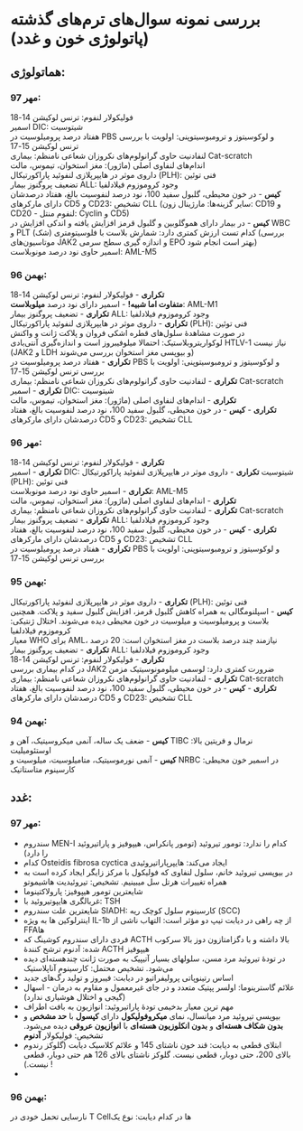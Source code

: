 # بررسی نمونه سوال‌های ترم‌های گذشته (پاتولوژی خون و غدد)
## هماتولوژی:
### مهر 97:  
فولیکولار لنفوم: ترنس لوکیشن 14-18  
اسمیر DIC: شیتوسیت  
هفتاد درصد پرومیلوسیت در PBS و لوکوسیتوز و ترومبوسیتوپنی: اولویت با بررسی ترنس لوکیشن 15-17  
لنفادنیت حاوی گرانولوم‌های نکروزان شعاعی نامنظم: بیماری Cat-scratch  
اندام‌های لنفاوی اصلی (ماژور): مغز استخوان، تیموس، مالت  
داروی موثر در هایپرپلازی لنفوئید پاراکورتیکال (PLH): فنی توئین  
تضعیف پروگنوز بیمار ALL: وجود کروموزوم فیلادلفیا  
**کیس** - در خون محیطی، گلبول سفید 100، نود درصد لنفوسیت بالغ، هفتاد درصدشان دارای مارکرهای CD5 و CD23: تشخیص CLL (سایر گزینه‌ها: مارژینال زون: CD19 و CD20 -  لنفوم منتل: Cyclin و CD5)  
**کیس** - در بیمار دارای هموگلوبین و گلبول قرمز افزایش یافته و اندکی افزایش در WBC و PLT کدام تست ارزش کمتری دارد: شمارش بلاست با فلوسیتومتری (شک) (بررسی موتاسیون‌های JAK2 و اندازه گیری سطح سرمی EPO بهتر است انجام شود)  
اسمیر حاوی نود درصد مونوبلاست: AML-M5  

### بهمن 96:
**تکراری** - فولیکولار لنفوم: ترنس لوکیشن 14-18  
**متفاوت اما شبیه!** - اسمیر دارای نود درصد **میلوبلاست**: AML-M1  
**تکراری** - تضعیف پروگنوز بیمار ALL: وجود کروموزوم فیلادلفیا  
**تکراری** - داروی موثر در هایپرپلازی لنفوئید پاراکورتیکال (PLH): فنی توئین  
در صورت مشاهدۀ سلول‌های قطره اشکی فروان و پلاکت ژانت و واکنش لوکواریتروبلاستیک: احتمالا میلوفیبروز است و اندازه‌گیری آنتی‌بادی HTLV-1 نیاز نیست (JAK2 و LDH و بیوپسی مغز استخوان بررسی می‌شوند)   
**تکراری** - هفتاد درصد پرومیلوسیت در PBS و لوکوسیتوز و ترومبوسیتوپنی: اولویت با بررسی ترنس لوکیشن 15-17  
**تکراری** - لنفادنیت حاوی گرانولوم‌های نکروزان شعاعی نامنظم: بیماری Cat-scratch  
**تکراری** - اسمیر DIC: شیتوسیت  
**تکراری** - اندام‌های لنفاوی اصلی (ماژور): مغز استخوان، تیموس، مالت  
**تکراری** - **کیس** - در خون محیطی، گلبول سفید 100، نود درصد لنفوسیت بالغ، هفتاد درصدشان دارای مارکرهای CD5 و CD23: تشخیص CLL  


### مهر 96:
**تکراری** - فولیکولار لنفوم: ترنس لوکیشن 14-18  
**تکراری** - اسمیر DIC: شیتوسیت
**تکراری** - داروی موثر در هایپرپلازی لنفوئید پاراکورتیکال (PLH): فنی توئین  
**تکراری** - اسمیر حاوی نود درصد مونوبلاست: AML-M5  
**تکراری** - اندام‌های لنفاوی اصلی (ماژور): مغز استخوان، تیموس، مالت  
**تکراری** - لنفادنیت حاوی گرانولوم‌های نکروزان شعاعی نامنظم: بیماری Cat-scratch  
**تکراری** - تضعیف پروگنوز بیمار ALL: وجود کروموزوم فیلادلفیا  
**تکراری** - **کیس** - در خون محیطی، گلبول سفید 100، نود درصد لنفوسیت بالغ، هفتاد درصدشان دارای مارکرهای CD5 و CD23: تشخیص CLL  
**تکراری** - هفتاد درصد پرومیلوسیت در PBS و لوکوسیتوز و ترومبوسیتوپنی: اولویت با بررسی ترنس لوکیشن 15-17  

### بهمن 95:
**تکراری** - داروی موثر در هایپرپلازی لنفوئید پاراکورتیکال (PLH): فنی توئین  
**کیس** - اسپلنومگالی به همراه کاهش گلبول قرمز، افزایش گلبول سفید و پلاکت. همچنین بلاست و پرومیلوسیت و میلوسیت در خون محیطی دیده می‌شوند. اختلال ژنتیکی: کروموزوم فیلادلفیا  
معیار WHO برای AML، نیازمند چند درصد بلاست در مغز استخوان است: 20 درصد  
**تکراری** - تضعیف پروگنوز بیمار ALL: وجود کروموزوم فیلادلفیا  
**تکراری** - فولیکولار لنفوم: ترنس لوکیشن 14-18  
در کدام بیماری بررسی JAK2 ضرورت کمتری دارد: لوسمی میلومونوسیتیک مزمن  
**تکراری** - لنفادنیت حاوی گرانولوم‌های نکروزان شعاعی نامنظم: بیماری Cat-scratch  
**تکراری** - **کیس** - در خون محیطی، گلبول سفید 100، نود درصد لنفوسیت بالغ، هفتاد درصدشان دارای مارکرهای CD5 و CD23: تشخیص CLL 

### بهمن 94:
**کیس** - ضعف یک ساله، آنمی میکروسیتیک، آهن و TIBC نرمال و فریتین بالا: اوستئومیلیت  
**کیس** - آنمی نورموسیتیک، متامیلوسیت، میلوسیت و NRBC در اسمیر خون محیطی: کارسینوم متاستاتیک  


## غدد:

### مهر 97:
- سندروم MEN-I کدام را ندارد: تومور تیروئید (تومور پانکراس، هیپوفیز و پاراتیروئید را دارد)  
- کدام Osteidis fibrosa cyctica ایجاد می‌کند: هایپرپاراتیروئیدی  
- در بیوپسی تیروئید خانم، سلول لنفاوی که فولیکول با مرکز زایگر ایجاد کرده است به همراه تغییرات هرتل سل میبینیم. تشخیص: تیروئیدیت هاشیموتو  
-  شایعترین تومور هیپوفیز: پارولاکتینوما  
- غربالگری هایپوتیروئید با: TSH  
- شایعترین علت سندروم SIADH: کارسینوم سلول کوچک ریه (SCC)  
- اینترلوکین ها به ویژه IL-1b از چه راهی در دیابت تیپ دو مؤثر است: التهاب ناشی از FFAها  
- فردی دارای سندروم کوشینگ که ACTH بالا داشته و با دگزامتازون دوز بالا سرکوب شده: آدنوم ترشح کنندۀ ACTH هیپوفیز  
- در تودۀ تیروئید مرد مسن، سلولهای بسیار آتیپیک به صورت ژانت چندهسته‌ای دیده می‌شود. تشخیص محتمل: کارسینوم آناپلاستیک  
- اساس رتینوپاتی پرولیفراتیو در دیابت: فیبروز و تولید رگ‌های جدید  
- علائم گاسترینوما: اولسر پپتیک متعدد و در جای غیرمعمول و مقاوم به درمان - اسهال (گیجی و اختلال هوشیاری ندارد)   
-  مهم ترین معیار بدخیمی تودۀ پاراتیروئید: انوازیون به بافت اطراف  
- بیوپسی تیروئید مرد میانسال، نمای **میکروفولیکول** دارای **کپسول** با **حد مشخص** و **بدون شکاف هسته‌ای** و **بدون انکلوزیون هسته‌ای** با **انوازیون عروقی** دیده می‌شود. تشخیص: فولیکولار **آدنوم**  
- ابتلای قطعی به دیابت: قند خون ناشتای 145 و علائم کلاسیک دیابت (گلوکز رندوم بالای 200، حتی دوبار، قطعی نیست. گلوکز ناشتای بالای 126 هم حتی دوبار، قطعی نیست.) !
- 
### بهمن 96:
نارسایی تحمل خودی در T Cellها در کدام دیابت: نوع یک
